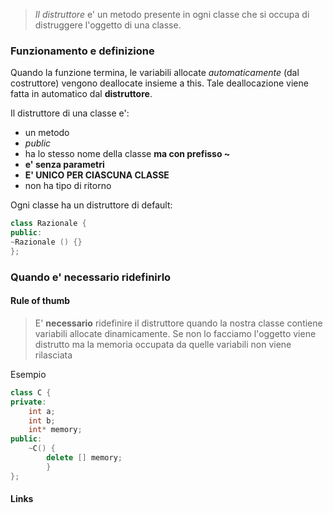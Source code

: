 >*Il distruttore* e' un metodo presente in ogni classe che si occupa di distruggere l'oggetto di una classe.

### Funzionamento e definizione
Quando la funzione termina, le variabili allocate *automaticamente* (dal costruttore) vengono deallocate insieme a this. Tale deallocazione viene fatta in automatico dal **distruttore**.

Il distruttore di una classe e':
- un metodo
- *public*
- ha lo stesso nome della classe **ma con prefisso ~**
- **e' senza parametri** 
- **E' UNICO PER CIASCUNA CLASSE**
- non ha tipo di ritorno

Ogni classe ha un distruttore di default:
```cpp
class Razionale {
public:
~Razionale () {}
};
```

### Quando e' necessario ridefinirlo
#### Rule of thumb
>E' **necessario** ridefinire il distruttore quando la nostra classe contiene variabili allocate dinamicamente. Se non lo facciamo l'oggetto viene distrutto ma la memoria occupata da quelle variabili non viene rilasciata

Esempio
```cpp
class C {
private:
	int a;
	int b;
	int* memory;
public:
	~C() {
		delete [] memory;
		}
};
```


#### Links
